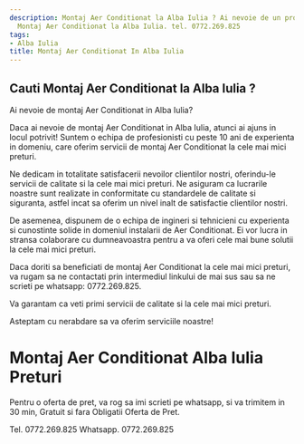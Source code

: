 ```yaml
---
description: Montaj Aer Conditionat la Alba Iulia ? Ai nevoie de un profesionist in
  Montaj Aer Conditionat la Alba Iulia. tel. 0772.269.825
tags:
- Alba Iulia
title: Montaj Aer Conditionat In Alba Iulia
---
```



## Cauti Montaj Aer Conditionat la Alba Iulia ?

Ai nevoie de montaj Aer Conditionat in Alba Iulia? 

Daca ai nevoie de montaj Aer Conditionat in Alba Iulia, atunci ai ajuns in locul potrivit! Suntem o echipa de profesionisti cu peste 10 ani de experienta in domeniu, care oferim servicii de montaj Aer Conditionat la cele mai mici preturi. 

Ne dedicam in totalitate satisfacerii nevoilor clientilor nostri, oferindu-le servicii de calitate si la cele mai mici preturi. Ne asiguram ca lucrarile noastre sunt realizate in conformitate cu standardele de calitate si siguranta, astfel incat sa oferim un nivel inalt de satisfactie clientilor nostri. 

De asemenea, dispunem de o echipa de ingineri si tehnicieni cu experienta si cunostinte solide in domeniul instalarii de Aer Conditionat. Ei vor lucra in stransa colaborare cu dumneavoastra pentru a va oferi cele mai bune solutii la cele mai mici preturi. 

Daca doriti sa beneficiati de montaj Aer Conditionat la cele mai mici preturi, va rugam sa ne contactati prin intermediul linkului de mai sus sau sa ne scrieti pe whatsapp: 0772.269.825. 

Va garantam ca veti primi servicii de calitate si la cele mai mici preturi. 

Asteptam cu nerabdare sa va oferim serviciile noastre!

# Montaj Aer Conditionat Alba Iulia Preturi
Pentru o oferta de pret, va rog sa imi scrieti pe whatsapp, si va trimitem in 30 min, Gratuit si fara Obligatii Oferta de Pret.

Tel. 0772.269.825
Whatsapp. 0772.269.825